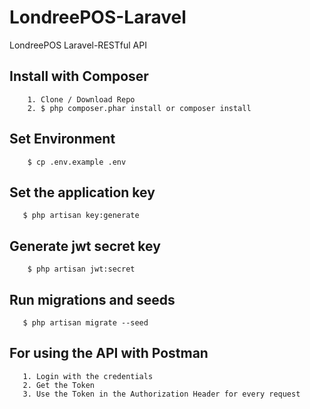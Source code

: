 # LondreePOS-Laravel

LondreePOS Laravel-RESTful API

## Install with Composer

```
    1. Clone / Download Repo
    2. $ php composer.phar install or composer install
```

## Set Environment

```
    $ cp .env.example .env
```

## Set the application key

```
   $ php artisan key:generate
```

## Generate jwt secret key

```
    $ php artisan jwt:secret
```

## Run migrations and seeds

```
   $ php artisan migrate --seed
```

## For using the API with Postman

```
   1. Login with the credentials
   2. Get the Token
   3. Use the Token in the Authorization Header for every request
```

